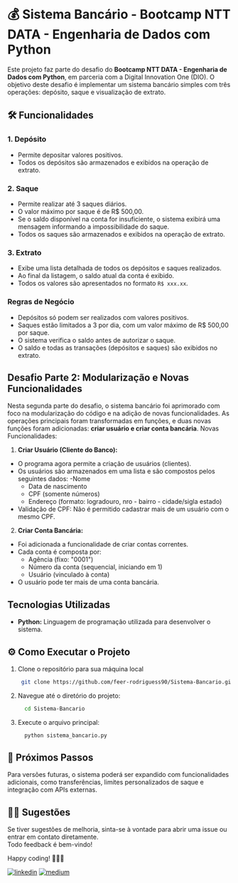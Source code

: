 # 💰 Sistema Bancário - Bootcamp NTT DATA - Engenharia de Dados com Python 

Este projeto faz parte do desafio do **Bootcamp NTT DATA - Engenharia de Dados com Python**, em parceria com a Digital Innovation One (DIO). O objetivo deste desafio é implementar um sistema bancário simples com três operações: depósito, saque e visualização de extrato.

## 🛠 Funcionalidades
### 1. Depósito
- Permite depositar valores positivos.
- Todos os depósitos são armazenados e exibidos na operação de extrato.
### 2. Saque
- Permite realizar até 3 saques diários.
- O valor máximo por saque é de R$ 500,00.
- Se o saldo disponível na conta for insuficiente, o sistema exibirá uma mensagem informando a impossibilidade do saque.
- Todos os saques são armazenados e exibidos na operação de extrato.
### 3. Extrato
- Exibe uma lista detalhada de todos os depósitos e saques realizados.
- Ao final da listagem, o saldo atual da conta é exibido.
- Todos os valores são apresentados no formato `R$ xxx.xx`.

### Regras de Negócio
- Depósitos só podem ser realizados com valores positivos.
- Saques estão limitados a 3 por dia, com um valor máximo de R$ 500,00 por saque.
- O sistema verifica o saldo antes de autorizar o saque.
- O saldo e todas as transações (depósitos e saques) são exibidos no extrato.

## Desafio Parte 2: Modularização e Novas Funcionalidades
Nesta segunda parte do desafio, o sistema bancário foi aprimorado com foco na modularização do código e na adição de novas funcionalidades. 
As operações principais foram transformadas em funções, e duas novas funções foram adicionadas: **criar usuário e criar conta bancária**. Novas Funcionalidades: <br>
    
   1. **Criar Usuário (Cliente do Banco):**
   
   - O programa agora permite a criação de usuários (clientes).
   - Os usuários são armazenados em uma lista e são compostos pelos seguintes dados:
      -Nome
      - Data de nascimento
      - CPF (somente números)
      - Endereço (formato: logradouro, nro - bairro - cidade/sigla estado)
   - Validação de CPF: Não é permitido cadastrar mais de um usuário com o mesmo CPF.
   
   2. **Criar Conta Bancária:**
   
   - Foi adicionada a funcionalidade de criar contas correntes.
   - Cada conta é composta por:
      - Agência (fixo: "0001")
      - Número da conta (sequencial, iniciando em 1)
      - Usuário (vinculado à conta)
   - O usuário pode ter mais de uma conta bancária.


## Tecnologias Utilizadas
- **Python:** Linguagem de programação utilizada para desenvolver o sistema.

## ⚙ Como Executar o Projeto
1. Clone o repositório para sua máquina local
   ```bash
    git clone https://github.com/feer-rodriguess90/Sistema-Bancario.git
   ```
2. Navegue até o diretório do projeto:
   ```bash
     cd Sistema-Bancario
   ```
3. Execute o arquivo principal:
   ```bash
     python sistema_bancario.py
   ```

## 🎯 Próximos Passos
Para versões futuras, o sistema poderá ser expandido com funcionalidades adicionais, como transferências, limites personalizados de saque e integração com APIs externas.
  
## ✍🏼 Sugestões
Se tiver sugestões de melhoria, sinta-se à vontade para abrir uma issue ou entrar em contato diretamente. <br>
Todo feedback é bem-vindo!

Happy coding! 👩🏽‍💻

[![linkedin](https://img.shields.io/badge/-LinkedIn-%230077B5?style=for-the-badge&logo=linkedin&logoColor=white)](https://www.linkedin.com/in/datavizwithfer/) 
[![medium](https://img.shields.io/badge/Medium-12100E?style=for-the-badge&logo=medium&logoColor=white)](https://medium.com/@DataVizWithFer)


